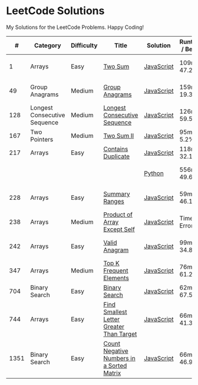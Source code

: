 # LeetCode Solutions

My Solutions for the LeetCode Problems. Happy Coding!

| #    | Category                     | Difficulty | Title                                                                                                                 | Solution                                                               | Runtime / Beats | Memory / Beats  |
| ---- | ---------------------------- | ---------- | --------------------------------------------------------------------------------------------------------------------- | ---------------------------------------------------------------------- | --------------- | --------------- |
| 1    | Arrays                       | Easy       | [Two Sum](https://leetcode.com/problems/two-sum/)                                                                     | [JavaScript](./arrays/js/1_two_sum.js)                                 | 109ms / 47.24%  | 42.4mb / 69.53% |
| 49   | Group Anagrams               | Medium     | [Group Anagrams](https://leetcode.com/problems/group-anagrams/)                                                       | [JavaScript](./arrays/js/49_group_anagrams.js)                         | 159ms / 19.33%  | 54.1mb / 43.19% |
| 128  | Longest Consecutive Sequence | Medium     | [Longest Consecutive Sequence](https://leetcode.com/problems/longest-consecutive-sequence/)                           | [JavaScript](./arrays/js/128_longest_consecutive_sequence.js)          | 126ms / 59.57%  | 64mb / 26.17%   |
| 167  | Two Pointers                 | Medium     | [Two Sum II](https://leetcode.com/problems/two-sum-ii-input-array-is-sorted/)                                         | [JavaScript](./two_pointers/167_two_sum_ii_input_array_sorted.js)      | 95ms / 5.2%     | 48.3mb / 5.30%  |
| 217  | Arrays                       | Easy       | [Contains Duplicate](https://leetcode.com/problems/contains-duplicate/)                                               | [JavaScript](./arrays/js/217_contains_duplicate.js)                    | 118ms / 32.19%  | 54mb / 57.82%   |
|      |                              |            |                                                                                                                       | [Python](./arrays/py/217_contains_duplicate.py)                        | 556ms / 49.60%  | 33.5mb / 11.25% |
| 228  | Arrays                       | Easy       | [Summary Ranges](https://leetcode.com/problems/summary-ranges/)                                                       | [JavaScript](./arrays/js/228_summary_ranges.js)                        | 59ms / 46.14%   | 42.5mb / 11.51% |
| 238  | Arrays                       | Medium     | [Product of Array Except Self](https://leetcode.com/problems/product-of-array-except-self/)                           | [JavaScript](./arrays/js/238_product_of_arrays_except_self.js)         | Timeout Error   | Timeout Error   |
| 242  | Arrays                       | Easy       | [Valid Anagram](https://leetcode.com/problems/valid-anagram/)                                                         | [JavaScript](./arrays/js/242_valid_anagram.js)                         | 99ms / 34.8%    | 47.8mb / 33.75% |
| 347  | Arrays                       | Medium     | [Top K Frequent Elements](https://leetcode.com/problems/top-k-frequent-elements/)                                     | [JavaScript](./arrays/js/347_top_k_frequent_elements.js)               | 76ms / 61.25%   | 45.2mb / 60.83% |
| 704  | Binary Search                | Easy       | [Binary Search](https://leetcode.com/problems/binary-search/)                                                         | [JavaScript](./binary_search/704_binary_search.js)                     | 62ms / 67.50%   | 48.2mb / 7.28%  |
| 744  | Arrays                       | Easy       | [Find Smallest Letter Greater Than Target ](https://leetcode.com/problems/find-smallest-letter-greater-than-target/)  | [JavaScript](./arrays/js/744_smallest_letter_greater_than_target.js)   | 66ms / 41.36%   | 43.5mb / 81.43% |
| 1351 | Binary Search                | Easy       | [Count Negative Numbers in a Sorted Matrix](https://leetcode.com/problems/count-negative-numbers-in-a-sorted-matrix/) | [JavaScript](./binary_search/1351_count_negatives_in_sorted_matrix.js) | 66ms / 46.94%   | 46.5mb / 5.97%  |
